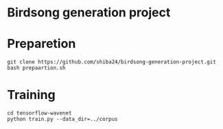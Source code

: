 Birdsong generation project
====


# Preparetion
```
git clone https://github.com/shiba24/birdsong-generation-project.git
bash prepaartion.sh

```


# Training 

```
cd tensorflow-wavenet 
python train.py --data_dir=../corpus
```


